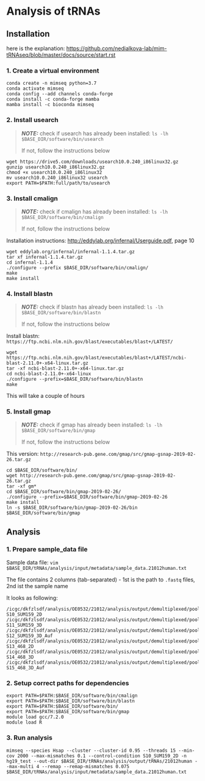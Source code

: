 # Analysis of tRNAs

## Installation

here is the explanation: https://github.com/nedialkova-lab/mim-tRNAseq/blob/master/docs/source/start.rst

### 1. Create a virtual environment

```
conda create -n mimseq python=3.7
conda activate mimseq
conda config --add channels conda-forge
conda install -c conda-forge mamba
mamba install -c bioconda mimseq
```

### 2. Install usearch

> **_NOTE:_** check if usearch has already been installed: `ls -lh $BASE_DIR/software/bin/usearch`
> 
> If not, follow the instructions below

```
wget https://drive5.com/downloads/usearch10.0.240_i86linux32.gz
gunzip usearch10.0.240_i86linux32.gz
chmod +x usearch10.0.240_i86linux32
mv usearch10.0.240_i86linux32 usearch
export PATH=$PATH:full/path/to/usearch
```

### 3. Install cmalign

> **_NOTE:_** check if cmalign has already been installed: `ls -lh $BASE_DIR/software/bin/cmalign`
> 
> If not, follow the instructions below


Installation instructions: http://eddylab.org/infernal/Userguide.pdf, page 10

```
wget eddylab.org/infernal/infernal-1.1.4.tar.gz
tar xf infernal-1.1.4.tar.gz
cd infernal-1.1.4
./configure --prefix $BASE_DIR/software/bin/cmalign/
make
make install
```

### 4. Install blastn

> **_NOTE:_** check if blastn has already been installed: `ls -lh $BASE_DIR/software/bin/blastn`
> 
> If not, follow the instructions below

Install blastn: `https://ftp.ncbi.nlm.nih.gov/blast/executables/blast+/LATEST/`

```
wget https://ftp.ncbi.nlm.nih.gov/blast/executables/blast+/LATEST/ncbi-blast-2.11.0+-x64-linux.tar.gz
tar -xf ncbi-blast-2.11.0+-x64-linux.tar.gz
cd ncbi-blast-2.11.0+-x64-linux
./configure --prefix=$BASE_DIR/software/bin/blastn
make 
```

This will take a couple of hours

### 5. Install gmap

> **_NOTE:_** check if gmap has already been installed: `ls -lh $BASE_DIR/software/bin/gmap`
> 
> If not, follow the instructions below

This version: `http://research-pub.gene.com/gmap/src/gmap-gsnap-2019-02-26.tar.gz`

```
cd $BASE_DIR/software/bin/
wget http://research-pub.gene.com/gmap/src/gmap-gsnap-2019-02-26.tar.gz
tar -xf gm*
cd $BASE_DIR/software/bin/gmap-2019-02-26/
./configure --prefix=$BASE_DIR/software/bin/gmap-2019-02-26
make install
ln -s $BASE_DIR/software/bin/gmap-2019-02-26/bin $BASE_DIR/software/bin/gmap
```


## Analysis

### 1. Prepare sample_data file

Sample data file: `vim $BASE_DIR/tRNAs/analysis/input/metadata/sample_data.21012human.txt`

The file contains 2 columns (tab-separated) - 1st is the path to `.fastq` files, 2nd ist the sample name

It looks as following:

```
/icgc/dkfzlsdf/analysis/OE0532/21012/analysis/output/demultiplexed/pool_25//dem_S10_SUM159_2D.fastq S10_SUM159_2D
/icgc/dkfzlsdf/analysis/OE0532/21012/analysis/output/demultiplexed/pool_25//dem_S11_SUM159_3D.fastq S11_SUM159_3D
/icgc/dkfzlsdf/analysis/OE0532/21012/analysis/output/demultiplexed/pool_25//dem_S12_SUM159_3D_Auf.fastq S12_SUM159_3D_Auf
/icgc/dkfzlsdf/analysis/OE0532/21012/analysis/output/demultiplexed/pool_25//dem_S13_468_2D.fastq    S13_468_2D
/icgc/dkfzlsdf/analysis/OE0532/21012/analysis/output/demultiplexed/pool_25//dem_S14_468_3D.fastq    S14_468_3D
/icgc/dkfzlsdf/analysis/OE0532/21012/analysis/output/demultiplexed/pool_25//dem_S15_468_3D_Auf.fastq    S15_468_3D_Auf
```

### 2. Setup correct paths for dependencies

```
export PATH=$PATH:$BASE_DIR/software/bin/cmalign
export PATH=$PATH:$BASE_DIR/software/bin/blastn
export PATH=$PATH:$BASE_DIR/software/bin/
export PATH=$PATH:$BASE_DIR/software/bin/gmap
module load gcc/7.2.0
module load R
```

### 3. Run analysis

```
mimseq --species Hsap --cluster --cluster-id 0.95 --threads 15 --min-cov 2000 --max-mismatches 0.1 --control-condition S10_SUM159_2D -n hg19_test --out-dir $BASE_DIR/tRNAs/analysis/output/tRNAs/21012human --max-multi 4 --remap --remap-mismatches 0.075 $BASE_DIR/tRNAs/analysis/input/metadata/sample_data.21012human.txt
```
